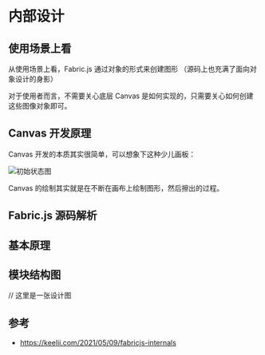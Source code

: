# 内部设计

## 使用场景上看

从使用场景上看，Fabric.js 通过对象的形式来创建图形 （源码上也充满了面向对象设计的身影）

对于使用者而言，不需要关心底层 Canvas 是如何实现的，只需要关心如何创建这些图像对象即可。

## Canvas 开发原理

Canvas 开发的本质其实很简单，可以想象下这种少儿画板：

![初始状态图](./../../public/assets/fabric/1.png)

Canvas 的绘制其实就是在不断在画布上绘制图形，然后擦出的过程。

## Fabric.js 源码解析

## 基本原理


## 模块结构图




// 这里是一张设计图





## 参考
- https://keelii.com/2021/05/09/fabricjs-internals